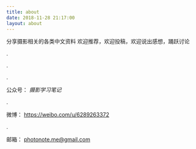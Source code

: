 ```yaml
---
title: about
date: 2018-11-28 21:17:00
layout: about
---
```


分享摄影相关的各类中文资料
欢迎推荐，欢迎投稿，欢迎说出感想，踊跃讨论

.

.

.

公众号：
*摄影学习笔记*

.

微博：
https://weibo.com/u/6289263372

.

邮箱：
photonote.me@gmail.com